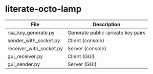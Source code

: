 # literate-octo-lamp

| File                    | Description                        |
| ----------------------- | ---------------------------------- |
| rsa_key_generate.py     | Generate public-private key pairs  |
| sender_with_socket.py   | Client (console)                   |
| receiver_with_socket.py | Server (console)                   |
| gui_receiver.py         | Client (GUI)                       |
| gui_sender.py           | Server (GUI)                       |











